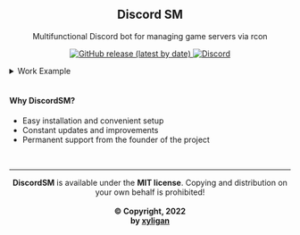 <h2 align="center">
    Discord SM
</h2>
<p align="center">
    Multifunctional Discord bot for managing game servers via rcon
</p>

<p align="center">
    <a href="https://github.com/xyligan-gp/DiscordSM/releases/latest">
        <img alt="GitHub release (latest by date)" src="https://img.shields.io/github/v/release/xyligan-gp/DiscordSM?label=Latest version&logo=github">
    </a>
    <a href="https://discord.gg/UDsHGpteYz">
        <img src="https://img.shields.io/discord/714407016604369008.svg?label=&logo=discord&logoColor=ffffff&color=5865F2&labelColor=5865F2" alt="Discord">
    </a>
</p>

<details>
  <summary>Work Example</summary>
  <p align="center">
    <img src="https://i.imgur.com/qhcWyb0.png">
  </p>
</details>
</br>

#### Why DiscordSM?

* Easy installation and convenient setup
* Constant updates and improvements
* Permanent support from the founder of the project
</br>

***

<p align="center">
  <b>DiscordSM</b> is available under the <b>MIT license</b>. Copying and distribution on your own behalf is prohibited!
  </br>
  </br>
  <b> © Copyright, 2022</b>
  </br>
  <b>by <a href="https://vk.com/xyligan_gp">xyligan</a>
</p>